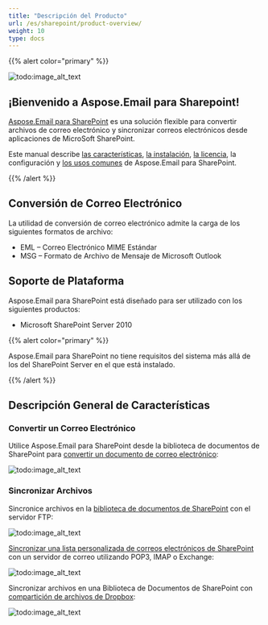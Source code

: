 ```yaml
---
title: "Descripción del Producto"
url: /es/sharepoint/product-overview/
weight: 10
type: docs
---
```



{{% alert color="primary" %}} 

![todo:image_alt_text](product-overview_1.png)
## **¡Bienvenido a Aspose.Email para Sharepoint!**
[Aspose.Email para SharePoint](https://www.aspose.com/categories/sharepoint-components/aspose.email-for-sharepoint/default.aspx) es una solución flexible para convertir archivos de correo electrónico y sincronizar correos electrónicos desde aplicaciones de MicroSoft SharePoint.

Este manual describe [las características](/email/sharepoint/features/), [la instalación](/email/sharepoint/installing-aspose-email-for-sharepoint/), [la licencia](/email/sharepoint/license-aspose-email-for-sharepoint/), la configuración y [los usos comunes](/email/sharepoint/overview/) de Aspose.Email para SharePoint.

{{% /alert %}} 
## **Conversión de Correo Electrónico**
La utilidad de conversión de correo electrónico admite la carga de los siguientes formatos de archivo:

- EML – Correo Electrónico MIME Estándar
- MSG – Formato de Archivo de Mensaje de Microsoft Outlook
## **Soporte de Plataforma**
Aspose.Email para SharePoint está diseñado para ser utilizado con los siguientes productos:

- Microsoft SharePoint Server 2010

{{% alert color="primary" %}} 

Aspose.Email para SharePoint no tiene requisitos del sistema más allá de los del SharePoint Server en el que está instalado.

{{% /alert %}}
## **Descripción General de Características**
### **Convertir un Correo Electrónico**
Utilice Aspose.Email para SharePoint desde la biblioteca de documentos de SharePoint para [convertir un documento de correo electrónico](/email/sharepoint/email-conversion/): 

![todo:image_alt_text](product-overview_2.png)



### **Sincronizar Archivos**
Sincronice archivos en la [biblioteca de documentos de SharePoint](/email/sharepoint/document-library-synchronization/) con el servidor FTP: 

![todo:image_alt_text](product-overview_3.png)




[Sincronizar una lista personalizada de correos electrónicos de SharePoint](/email/sharepoint/email-synchronization/) con un servidor de correo utilizando POP3, IMAP o Exchange: 

![todo:image_alt_text](product-overview_4.png)




Sincronizar archivos en una Biblioteca de Documentos de SharePoint con [compartición de archivos de Dropbox](/email/sharepoint/synchronize-files-with-dropbox/): 

![todo:image_alt_text](product-overview_5.png)

